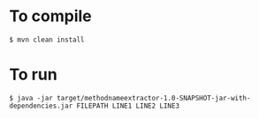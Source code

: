 # To compile

```
$ mvn clean install
```

# To run

```
$ java -jar target/methodnameextractor-1.0-SNAPSHOT-jar-with-dependencies.jar FILEPATH LINE1 LINE2 LINE3
```
